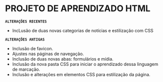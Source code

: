 # PROJETO DE APRENDIZADO HTML

**`ALTERAÇÕES RECENTES`**

* IncLusão de duas novas categorias de notícias e estilização com CSS

**`ALTERAÇÕES ANTIGAS`**

* Inclusão de favicon.
* Ajustes nas páginas de navegação.
* Inclusão de duas novas abas: formulários e mídia.
* Inclusão da nova pasta CSS para iniciar o aprendizado dessa linguagem de marcação.
* Inclusão e alterações em elementos CSS para estilização da página.
